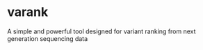 # varank
A simple and powerful tool designed for variant ranking from next generation sequencing data
